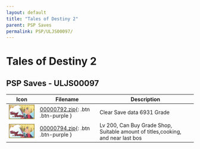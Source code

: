 ```yaml
---
layout: default
title: "Tales of Destiny 2"
parent: PSP Saves
permalink: PSP/ULJS00097/
---
```

# Tales of Destiny 2

## PSP Saves - ULJS00097

| Icon | Filename | Description |
|------|----------|-------------|
| ![Tales of Destiny 2](ICON0.PNG) | [00000792.zip](00000792.zip){: .btn .btn-purple } | Clear Save data 6931 Grade |
| ![Tales of Destiny 2](ICON0.PNG) | [00000794.zip](00000794.zip){: .btn .btn-purple } | Lv 200, Can Buy Grade Shop, Suitable amount of titles,cooking, and near last bos |
